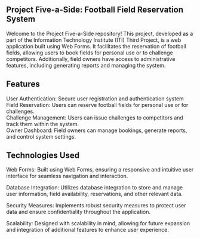 ## Project Five-a-Side: Football Field Reservation System
Welcome to the Project Five-a-Side repository! This project, developed as a part of the Information Technology Institute (ITI) Third Project, is a web application built using Web Forms. It facilitates the reservation of football fields, allowing users to book fields for personal use or to challenge competitors. Additionally, field owners have access to administrative features, including generating reports and managing the system.

## Features
User Authentication: Secure user registration and authentication system <br>
Field Reservation: Users can reserve football fields for personal use or for challenges.<br>
Challenge Management: Users can issue challenges to competitors and track them within the system.<br>
Owner Dashboard: Field owners can manage bookings, generate reports, and control system settings.<br>

## Technologies Used
Web Forms: Built using Web Forms, ensuring a responsive and intuitive user interface for seamless navigation and interaction.

Database Integration: Utilizes database integration to store and manage user information, field availability, reservations, and other relevant data.

Security Measures: Implements robust security measures to protect user data and ensure confidentiality throughout the application.

Scalability: Designed with scalability in mind, allowing for future expansion and integration of additional features to enhance user experience.

